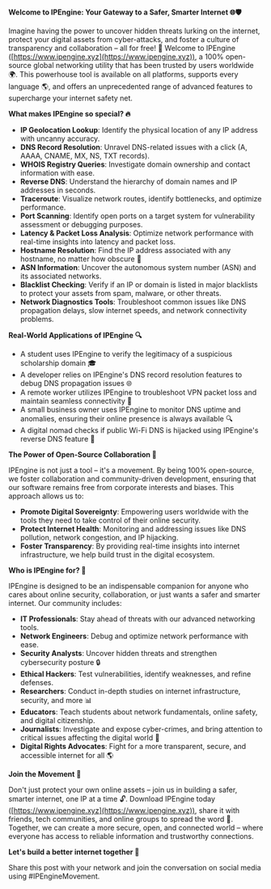 **Welcome to IPEngine: Your Gateway to a Safer, Smarter Internet 🌐🛡️**

Imagine having the power to uncover hidden threats lurking on the internet, protect your digital assets from cyber-attacks, and foster a culture of transparency and collaboration – all for free! 🤯 Welcome to IPEngine ([https://www.ipengine.xyz](https://www.ipengine.xyz)), a 100% open-source global networking utility that has been trusted by users worldwide 🌍. This powerhouse tool is available on all platforms, supports every language 🌎, and offers an unprecedented range of advanced features to supercharge your internet safety net.

**What makes IPEngine so special? 🔥**

* **IP Geolocation Lookup**: Identify the physical location of any IP address with uncanny accuracy.
* **DNS Record Resolution**: Unravel DNS-related issues with a click (A, AAAA, CNAME, MX, NS, TXT records).
* **WHOIS Registry Queries**: Investigate domain ownership and contact information with ease.
* **Reverse DNS**: Understand the hierarchy of domain names and IP addresses in seconds.
* **Traceroute**: Visualize network routes, identify bottlenecks, and optimize performance.
* **Port Scanning**: Identify open ports on a target system for vulnerability assessment or debugging purposes.
* **Latency & Packet Loss Analysis**: Optimize network performance with real-time insights into latency and packet loss.
* **Hostname Resolution**: Find the IP address associated with any hostname, no matter how obscure 🤔
* **ASN Information**: Uncover the autonomous system number (ASN) and its associated networks.
* **Blacklist Checking**: Verify if an IP or domain is listed in major blacklists to protect your assets from spam, malware, or other threats.
* **Network Diagnostics Tools**: Troubleshoot common issues like DNS propagation delays, slow internet speeds, and network connectivity problems.

**Real-World Applications of IPEngine 🔍**

* A student uses IPEngine to verify the legitimacy of a suspicious scholarship domain 🎓
* A developer relies on IPEngine's DNS record resolution features to debug DNS propagation issues 🌐
* A remote worker utilizes IPEngine to troubleshoot VPN packet loss and maintain seamless connectivity 🚀
* A small business owner uses IPEngine to monitor DNS uptime and anomalies, ensuring their online presence is always available 🔍
* A digital nomad checks if public Wi-Fi DNS is hijacked using IPEngine's reverse DNS feature 📡

**The Power of Open-Source Collaboration 🌟**

IPEngine is not just a tool – it's a movement. By being 100% open-source, we foster collaboration and community-driven development, ensuring that our software remains free from corporate interests and biases. This approach allows us to:

* **Promote Digital Sovereignty**: Empowering users worldwide with the tools they need to take control of their online security.
* **Protect Internet Health**: Monitoring and addressing issues like DNS pollution, network congestion, and IP hijacking.
* **Foster Transparency**: By providing real-time insights into internet infrastructure, we help build trust in the digital ecosystem.

**Who is IPEngine for? 🤝**

IPEngine is designed to be an indispensable companion for anyone who cares about online security, collaboration, or just wants a safer and smarter internet. Our community includes:

* **IT Professionals**: Stay ahead of threats with our advanced networking tools.
* **Network Engineers**: Debug and optimize network performance with ease.
* **Security Analysts**: Uncover hidden threats and strengthen cybersecurity posture 🔒
* **Ethical Hackers**: Test vulnerabilities, identify weaknesses, and refine defenses.
* **Researchers**: Conduct in-depth studies on internet infrastructure, security, and more 📊
* **Educators**: Teach students about network fundamentals, online safety, and digital citizenship.
* **Journalists**: Investigate and expose cyber-crimes, and bring attention to critical issues affecting the digital world 📰
* **Digital Rights Advocates**: Fight for a more transparent, secure, and accessible internet for all 🌎

**Join the Movement 🚀**

Don't just protect your own online assets – join us in building a safer, smarter internet, one IP at a time 🔓. Download IPEngine today ([https://www.ipengine.xyz](https://www.ipengine.xyz)), share it with friends, tech communities, and online groups to spread the word 🤩. Together, we can create a more secure, open, and connected world – where everyone has access to reliable information and trustworthy connections.

**Let's build a better internet together 🌟**

Share this post with your network and join the conversation on social media using #IPEngineMovement.